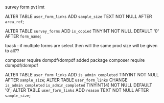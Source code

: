 survey form pvt lmt

ALTER TABLE `user_form_links` ADD `sample_size` TEXT NOT NULL AFTER `area_ref`;

ALTER TABLE `survey_forms` ADD `is_copied` TINYINT NOT NULL DEFAULT '0' AFTER `form_name`;

toask : if multiple forms are select then will the same prod size will be given to all??

composer require dompdf/dompdf
added package composer require dompdf/dompdf

ALTER TABLE `user_form_links` ADD `is_admin_completed` TINYINT NOT NULL AFTER `sample_size`;
ALTER TABLE `user_form_links` CHANGE `is_admin_completed` `is_admin_completed` TINYINT(4) NOT NULL DEFAULT '0';
ALTER TABLE `user_form_links` ADD `reason` TEXT NOT NULL AFTER `sample_size`;